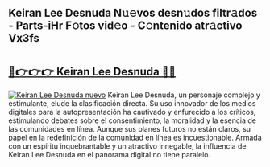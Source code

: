 ## Keiran Lee Desnuda N𝚞𝚎vos desn𝚞dos filtr𝚊dos - Parts-iHr F𝚘tos vid𝚎o - C𝚘ntenido atr𝚊ctivo Vx3fs

# <h2><a href="http://mb485o.tromn.icu/?c=Keiran+Lee+Desnuda">🔗👉👉👉 Keiran Lee Desnuda 🔗🔗</a></h2>

[![Keiran Lee Desnuda nuevo](https://i.imgur.com/pEAQMta.gif)](http://mb485o.tromn.icu/?c=Keiran+Lee+Desnuda)
Keiran Lee Desnuda, un personaje complejo y estimulante, elude la clasificación directa. Su uso innovador de los medios digitales para la autopresentación ha cautivado y enfurecido a los críticos, estimulando debates sobre el consentimiento, la moralidad y la esencia de las comunidades en línea. Aunque sus planes futuros no están claros, su papel en la redefinición de la comunidad en línea es incuestionable. Armada con un espíritu inquebrantable y un atractivo innegable, la influencia de Keiran Lee Desnuda en el panorama digital no tiene paralelo.
